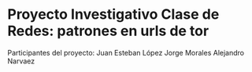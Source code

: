 # Proyecto Investigativo Clase de Redes: patrones en urls de tor

Participantes del proyecto: Juan Esteban López Jorge Morales Alejandro Narvaez
